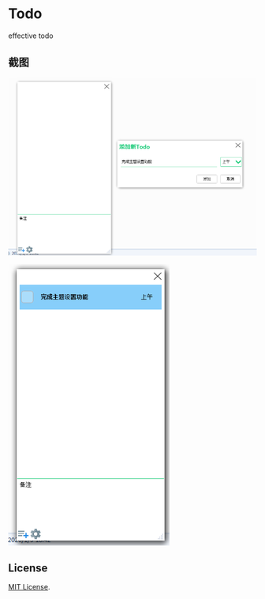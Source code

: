 # Todo
effective todo

## 截图 

![主界面](/Todo/Todo/Screenshots/QQ截图20200105185400.png)

![主界面](/Todo/Todo/Screenshots/QQ截图20200105185420.png)

## License

[MIT License](LICENSE).
